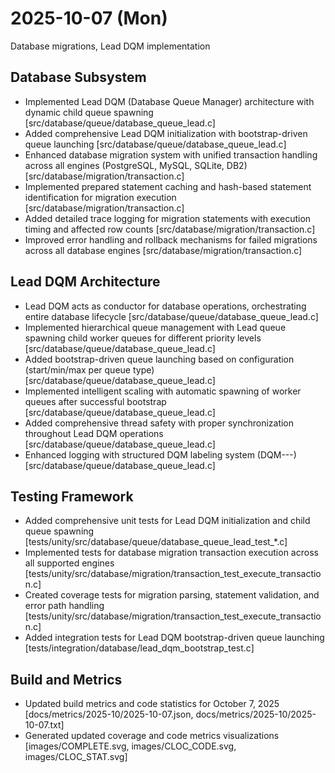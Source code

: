 # 2025-10-07 (Mon)

Database migrations, Lead DQM implementation

## Database Subsystem

- Implemented Lead DQM (Database Queue Manager) architecture with dynamic child queue spawning [src/database/queue/database_queue_lead.c]
- Added comprehensive Lead DQM initialization with bootstrap-driven queue launching [src/database/queue/database_queue_lead.c]
- Enhanced database migration system with unified transaction handling across all engines (PostgreSQL, MySQL, SQLite, DB2) [src/database/migration/transaction.c]
- Implemented prepared statement caching and hash-based statement identification for migration execution [src/database/migration/transaction.c]
- Added detailed trace logging for migration statements with execution timing and affected row counts [src/database/migration/transaction.c]
- Improved error handling and rollback mechanisms for failed migrations across all database engines [src/database/migration/transaction.c]

## Lead DQM Architecture

- Lead DQM acts as conductor for database operations, orchestrating entire database lifecycle [src/database/queue/database_queue_lead.c]
- Implemented hierarchical queue management with Lead queue spawning child worker queues for different priority levels [src/database/queue/database_queue_lead.c]
- Added bootstrap-driven queue launching based on configuration (start/min/max per queue type) [src/database/queue/database_queue_lead.c]
- Implemented intelligent scaling with automatic spawning of worker queues after successful bootstrap [src/database/queue/database_queue_lead.c]
- Added comprehensive thread safety with proper synchronization throughout Lead DQM operations [src/database/queue/database_queue_lead.c]
- Enhanced logging with structured DQM labeling system (DQM-<DatabaseName>-<QueueNumber>-<TagLetters>) [src/database/queue/database_queue_lead.c]

## Testing Framework

- Added comprehensive unit tests for Lead DQM initialization and child queue spawning [tests/unity/src/database/queue/database_queue_lead_test_*.c]
- Implemented tests for database migration transaction execution across all supported engines [tests/unity/src/database/migration/transaction_test_execute_transaction.c]
- Created coverage tests for migration parsing, statement validation, and error path handling [tests/unity/src/database/migration/transaction_test_execute_transaction.c]
- Added integration tests for Lead DQM bootstrap-driven queue launching [tests/integration/database/lead_dqm_bootstrap_test.c]

## Build and Metrics

- Updated build metrics and code statistics for October 7, 2025 [docs/metrics/2025-10/2025-10-07.json, docs/metrics/2025-10/2025-10-07.txt]
- Generated updated coverage and code metrics visualizations [images/COMPLETE.svg, images/CLOC_CODE.svg, images/CLOC_STAT.svg]